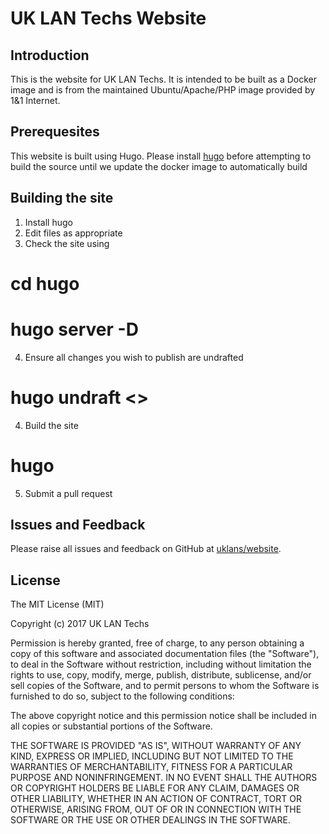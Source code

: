# UK LAN Techs Website

## Introduction

This is the website for UK LAN Techs. It is intended to be built as a Docker image and is from the maintained Ubuntu/Apache/PHP image provided by 1&1 Internet.

## Prerequesites

This website is built using Hugo. Please install [hugo](https://gohugo.io) before attempting to build the source until we update the docker image to automatically build

## Building the site
1) Install hugo
2) Edit files as appropriate
3) Check the site using
 # cd hugo
 # hugo server -D
4) Ensure all changes you wish to publish are undrafted
 # hugo undraft <>
4) Build the site
 # hugo
5) Submit a pull request

## Issues and Feedback

Please raise all issues and feedback on GitHub at [uklans/website](https://github.com/uklans/website/issues).

## License

The MIT License (MIT)

Copyright (c) 2017 UK LAN Techs

Permission is hereby granted, free of charge, to any person obtaining a copy
of this software and associated documentation files (the "Software"), to deal
in the Software without restriction, including without limitation the rights
to use, copy, modify, merge, publish, distribute, sublicense, and/or sell
copies of the Software, and to permit persons to whom the Software is
furnished to do so, subject to the following conditions:

The above copyright notice and this permission notice shall be included in all
copies or substantial portions of the Software.

THE SOFTWARE IS PROVIDED "AS IS", WITHOUT WARRANTY OF ANY KIND, EXPRESS OR
IMPLIED, INCLUDING BUT NOT LIMITED TO THE WARRANTIES OF MERCHANTABILITY,
FITNESS FOR A PARTICULAR PURPOSE AND NONINFRINGEMENT. IN NO EVENT SHALL THE
AUTHORS OR COPYRIGHT HOLDERS BE LIABLE FOR ANY CLAIM, DAMAGES OR OTHER
LIABILITY, WHETHER IN AN ACTION OF CONTRACT, TORT OR OTHERWISE, ARISING FROM,
OUT OF OR IN CONNECTION WITH THE SOFTWARE OR THE USE OR OTHER DEALINGS IN THE
SOFTWARE.
